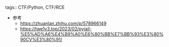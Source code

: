 tags:: CTF/Python, CTF/RCE

- 参考
	- https://zhuanlan.zhihu.com/p/578966149
	- https://twe1v3.top/2023/02/pyjail-%E5%AD%A6%E4%B9%A0%E6%80%BB%E7%BB%93%E3%80%90CV%E3%80%91/
